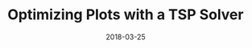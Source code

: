 ---
title: Optimizing Plots with a TSP Solver
xurl: https://nb.paulbutler.org/optimizing-plots-with-tsp-solver/
date: 2018-03-25
visible: true
---